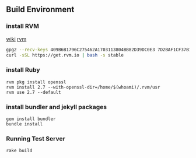 ## Build Environment

### install RVM

[wiki](https://wiki.archlinux.org/title/RVM)
[rvm](https://rvm.io/)

```bash
gpg2 --recv-keys 409B6B1796C275462A1703113804BB82D39DC0E3 7D2BAF1CF37B13E2069D6956105BD0E739499BDB
curl -sSL https://get.rvm.io | bash -s stable
```

### install Ruby
```
rvm pkg install openssl
rvm install 2.7 --with-openssl-dir=/home/$(whoami)/.rvm/usr
rvm use 2.7 --default
```

### install bundler and jekyll packages
```
gem install bundler
bundle install
```

### Running Test Server
```
rake build
```
